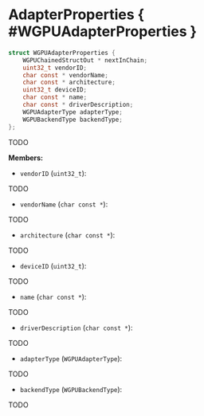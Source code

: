 

# AdapterProperties { #WGPUAdapterProperties }

```C
struct WGPUAdapterProperties {
    WGPUChainedStructOut * nextInChain;
    uint32_t vendorID;
    char const * vendorName;
    char const * architecture;
    uint32_t deviceID;
    char const * name;
    char const * driverDescription;
    WGPUAdapterType adapterType;
    WGPUBackendType backendType;
};
```


TODO


**Members:**


 - `vendorID` (`uint32_t`):


TODO


 - `vendorName` (`char const *`):


TODO


 - `architecture` (`char const *`):


TODO


 - `deviceID` (`uint32_t`):


TODO


 - `name` (`char const *`):


TODO


 - `driverDescription` (`char const *`):


TODO


 - `adapterType` (`WGPUAdapterType`):


TODO


 - `backendType` (`WGPUBackendType`):


TODO




